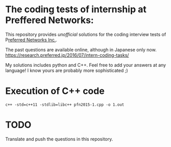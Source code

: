The coding tests of internship at Preffered Networks:
===

This repository provides *unofficial* solutions for the coding interview tests of P[referred Networks Inc.](https://www.preferred-networks.jp/).

The past questions are available online, although in Japanese only now.
https://research.preferred.jp/2016/07/intern-coding-tasks/

My solutions includes python and C++. Feel free to add your answers at any language! I know yours are probably more sophisticated ;)


# Execution of C++ code

```
c++ -std=c++11 -stdlib=libc++ pfn2015-1.cpp -o 1.out
```

# TODO

Translate and push the questions in this repository.


